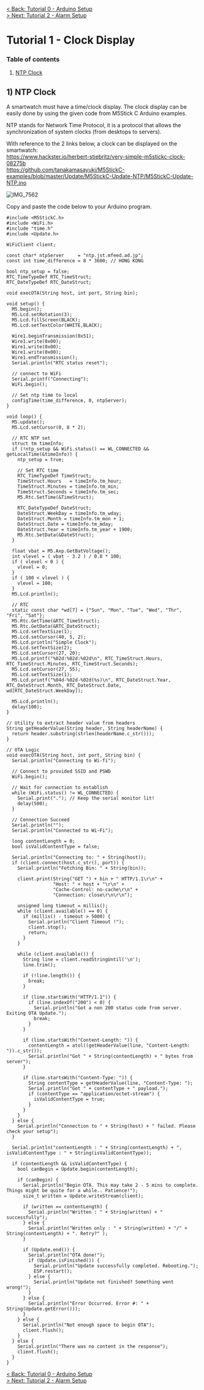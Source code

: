 [< Back: Tutorial 0 - Arduino Setup](https://github.com/kempisabelmaddie/IoT_PolyU/blob/main/smartwatch/SmartMedication/Tutorial0.md)\
[> Next: Tutorial 2 - Alarm Setup](https://github.com/kempisabelmaddie/IoT_PolyU/blob/main/smartwatch/SmartMedication/Tutorial2.md)

# Tutorial 1 - Clock Display

### Table of contents
1. [NTP Clock](#NTP)



## 1) NTP Clock <a name="NTP"></a>
A smartwatch must have a time/clock display. The clock display can be easily done by using the given code from M5Stick C Arduino examples.

NTP stands for Network Time Protocol, it is a protocol that allows the synchronization of system clocks (from desktops to servers).

With reference to the 2 links below, a clock can be displayed on the smartwatch:\
https://www.hackster.io/herbert-stiebritz/very-simple-m5stickc-clock-08275b \
https://github.com/tanakamasayuki/M5StickC-examples/blob/master/Update/M5StickC-Update-NTP/M5StickC-Update-NTP.ino

![IMG_7562](https://user-images.githubusercontent.com/80112384/139734858-d90a10cd-4a70-4625-9c2c-557eb73bdafe.jpg)

Copy and paste the code below to your Arduino program.

```arduino
#include <M5StickC.h>
#include <WiFi.h>
#include "time.h"
#include <Update.h>

WiFiClient client;

const char* ntpServer     = "ntp.jst.mfeed.ad.jp";
const int time_difference = 8 * 3600; // HONG KONG

bool ntp_setup = false;
RTC_TimeTypeDef RTC_TimeStruct;
RTC_DateTypeDef RTC_DateStruct;

void execOTA(String host, int port, String bin);

void setup() {
  M5.begin();
  M5.Lcd.setRotation(3);
  M5.Lcd.fillScreen(BLACK);
  M5.Lcd.setTextColor(WHITE,BLACK);

  Wire1.beginTransmission(0x51);
  Wire1.write(0x00);
  Wire1.write(0x00);
  Wire1.write(0x00);
  Wire1.endTransmission();
  Serial.println("RTC status reset");

  // connect to WiFi
  Serial.printf("Connecting");
  WiFi.begin();

  // Set ntp time to local
  configTime(time_difference, 0, ntpServer);
}

void loop() {
  M5.update();
  M5.Lcd.setCursor(0, 8 * 2);

  // RTC NTP set
  struct tm timeInfo;
  if (!ntp_setup && WiFi.status() == WL_CONNECTED && getLocalTime(&timeInfo)) {
    ntp_setup = true;

    // Set RTC time
    RTC_TimeTypeDef TimeStruct;
    TimeStruct.Hours   = timeInfo.tm_hour;
    TimeStruct.Minutes = timeInfo.tm_min;
    TimeStruct.Seconds = timeInfo.tm_sec;
    M5.Rtc.SetTime(&TimeStruct);

    RTC_DateTypeDef DateStruct;
    DateStruct.WeekDay = timeInfo.tm_wday;
    DateStruct.Month = timeInfo.tm_mon + 1;
    DateStruct.Date = timeInfo.tm_mday;
    DateStruct.Year = timeInfo.tm_year + 1900;
    M5.Rtc.SetData(&DateStruct);
  }

  float vbat = M5.Axp.GetBatVoltage();
  int vlevel = ( vbat - 3.2 ) / 0.8 * 100;
  if ( vlevel < 0 ) {
    vlevel = 0;
  }
  if ( 100 < vlevel ) {
    vlevel = 100;
  }
  M5.Lcd.println();

  // RTC
  static const char *wd[7] = {"Sun", "Mon", "Tue", "Wed", "Thr", "Fri", "Sat"};
  M5.Rtc.GetTime(&RTC_TimeStruct);
  M5.Rtc.GetData(&RTC_DateStruct);
  M5.Lcd.setTextSize(1);
  M5.Lcd.setCursor(40, 5, 2);
  M5.Lcd.println("Simple Clock");
  M5.Lcd.setTextSize(2);
  M5.Lcd.setCursor(27, 20);
  M5.Lcd.printf("%02d:%02d:%02d\n", RTC_TimeStruct.Hours, RTC_TimeStruct.Minutes, RTC_TimeStruct.Seconds);
  M5.Lcd.setCursor(27, 55);
  M5.Lcd.setTextSize(1);
  M5.Lcd.printf("%04d-%02d-%02d(%s)\n", RTC_DateStruct.Year, RTC_DateStruct.Month, RTC_DateStruct.Date, wd[RTC_DateStruct.WeekDay]);

  M5.Lcd.println();
  delay(100);
}

// Utility to extract header value from headers
String getHeaderValue(String header, String headerName) {
  return header.substring(strlen(headerName.c_str()));
}

// OTA Logic
void execOTA(String host, int port, String bin) {
  Serial.println("Connecting to Wi-fi");

  // Connect to provided SSID and PSWD
  WiFi.begin();

  // Wait for connection to establish
  while (WiFi.status() != WL_CONNECTED) {
    Serial.print("."); // Keep the serial monitor lit!
    delay(500);
  }

  // Connection Succeed
  Serial.println("");
  Serial.println("Connected to Wi-Fi");

  long contentLength = 0;
  bool isValidContentType = false;

  Serial.println("Connecting to: " + String(host));
  if (client.connect(host.c_str(), port)) {
    Serial.println("Fetching Bin: " + String(bin));

    client.print(String("GET ") + bin + " HTTP/1.1\r\n" +
                 "Host: " + host + "\r\n" +
                 "Cache-Control: no-cache\r\n" +
                 "Connection: close\r\n\r\n");

    unsigned long timeout = millis();
    while (client.available() == 0) {
      if (millis() - timeout > 5000) {
        Serial.println("Client Timeout !");
        client.stop();
        return;
      }
    }

    while (client.available()) {
      String line = client.readStringUntil('\n');
      line.trim();

      if (!line.length()) {
        break;
      }

      if (line.startsWith("HTTP/1.1")) {
        if (line.indexOf("200") < 0) {
          Serial.println("Got a non 200 status code from server. Exiting OTA Update.");
          break;
        }
      }

      if (line.startsWith("Content-Length: ")) {
        contentLength = atol((getHeaderValue(line, "Content-Length: ")).c_str());
        Serial.println("Got " + String(contentLength) + " bytes from server");
      }

      if (line.startsWith("Content-Type: ")) {
        String contentType = getHeaderValue(line, "Content-Type: ");
        Serial.println("Got " + contentType + " payload.");
        if (contentType == "application/octet-stream") {
          isValidContentType = true;
        }
      }
    }
  } else {
    Serial.println("Connection to " + String(host) + " failed. Please check your setup");
  }

  Serial.println("contentLength : " + String(contentLength) + ", isValidContentType : " + String(isValidContentType));

  if (contentLength && isValidContentType) {
    bool canBegin = Update.begin(contentLength);

    if (canBegin) {
      Serial.println("Begin OTA. This may take 2 - 5 mins to complete. Things might be quite for a while.. Patience!");
      size_t written = Update.writeStream(client);

      if (written == contentLength) {
        Serial.println("Written : " + String(written) + " successfully");
      } else {
        Serial.println("Written only : " + String(written) + "/" + String(contentLength) + ". Retry?" );
      }

      if (Update.end()) {
        Serial.println("OTA done!");
        if (Update.isFinished()) {
          Serial.println("Update successfully completed. Rebooting.");
          ESP.restart();
        } else {
          Serial.println("Update not finished? Something went wrong!");
        }
      } else {
        Serial.println("Error Occurred. Error #: " + String(Update.getError()));
      }
    } else {
      Serial.println("Not enough space to begin OTA");
      client.flush();
    }
  } else {
    Serial.println("There was no content in the response");
    client.flush();
  }
}
```
[< Back: Tutorial 0 - Arduino Setup](https://github.com/kempisabelmaddie/IoT_PolyU/blob/main/smartwatch/SmartMedication/Tutorial0.md)\
[> Next: Tutorial 2 - Alarm Setup](https://github.com/kempisabelmaddie/IoT_PolyU/blob/main/smartwatch/SmartMedication/Tutorial2.md)
